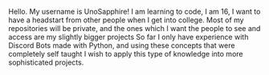 Hello. My username is UnoSapphire!
I am learning to code, I am 16, I want to have a headstart from other people when I get into college.
Most of my repositories will be private, and the ones which I want the people to see and access are my slightly bigger projects
So far I only have experience with Discord Bots made with Python, and using these concepts that were completely self taught I wish to apply this type of knowledge
into more sophisticated projects.

<!---
Unown-Sapphire/Unown-Sapphire is a ✨ special ✨ repository because its `README.md` (this file) appears on your GitHub profile.
You can click the Preview link to take a look at your changes.
--->
